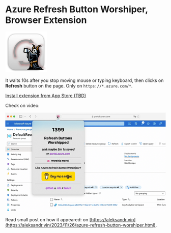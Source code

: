 #  Azure Refresh Button Worshiper, Browser Extension

[![Azure Refresh Button Worshiper Icon](post-icon-128.png)](https://aleksandr.vin/a-link-to-app-store)

It waits 10s after you stop moving mouse or typing keyboard, then clicks on **Refresh** button on the page.
Only on `https://*.azure.com/*`.

[Install extension from App Store (TBD)](https://aleksandr.vin/a-link-to-app-store)

Check on video:

[![Azure Refresh Button Worshiper in action](post-video.gif)](https://aleksandr.vin/a-link-to-app-store)

Read small post on how it appeared: on [https://aleksandr.vin](https://aleksandr.vin/2023/11/26/azure-refresh-button-worshiper.html).
